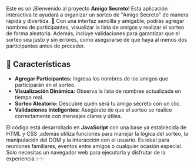 Este es un ¡Bienvenido al proyecto **Amigo Secreto**! Esta aplicación interactiva te ayudará a organizar un sorteo de "Amigo Secreto" de manera rápida y divertida. 🥳 Con una interfaz sencilla y amigable, podrás agregar nombres de participantes, 
visualizar la lista de amigos y realizar el sorteo de forma aleatoria. Además, incluye validaciones para garantizar que el sorteo sea justo y sin errores, como asegurarse de que haya al menos dos participantes antes de proceder.

## 🚀 Características

- **Agregar Participantes:** Ingresa los nombres de los amigos que participarán en el sorteo.
- **Visualización Dinámica:** Observa la lista de nombres actualizada en tiempo real.
- **Sorteo Aleatorio:** Descubre quién será tu amigo secreto con un clic.
- **Validaciones Inteligentes:** Asegúrate de que el sorteo se realice correctamente con mensajes claros y útiles.

El código está desarrollado en **JavaScript** con una base ya establecida de HTML y CSS ,además utiliza funciones para manejar la lógica del sorteo, la manipulación del DOM y la interacción con el usuario. Es ideal para reuniones familiares,
eventos entre amigos o cualquier ocasión especial. Solo necesitas un navegador web para ejecutarla y disfrutar de la experiencia.✨✨ 
